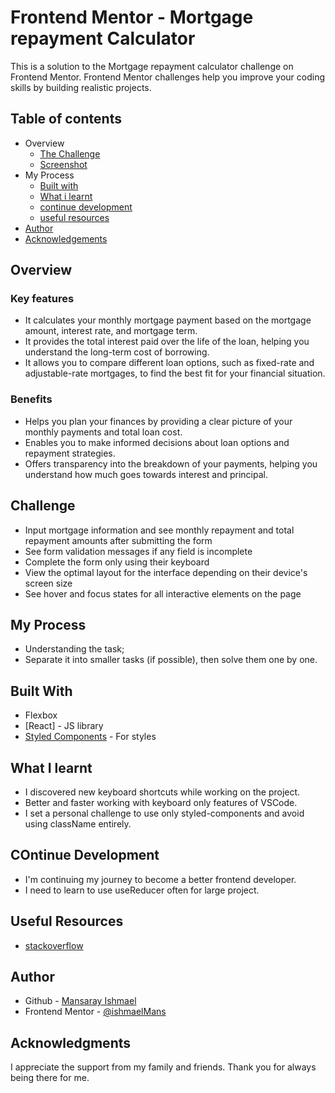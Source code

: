 # Frontend Mentor - Mortgage repayment Calculator

This is a solution to the Mortgage repayment calculator challenge on Frontend Mentor. Frontend Mentor challenges help you improve your coding skills by building realistic projects.

## Table of contents

- Overview
  - [The Challenge](#the-challenge)
  - [Screenshot](#screenshoot)
- My Process
  - [Built with](#built-with)
  - [What i learnt](#what-i-learnt)
  - [continue development](#continue-development)
  - [useful resources](#useful-resources)
- [Author](#author)
- [Acknowledgements](acknowledgements)

## Overview

### Key features

- It calculates your monthly mortgage payment based on the mortgage amount, interest rate, and mortgage term.
- It provides the total interest paid over the life of the loan, helping you understand the long-term cost of borrowing.
- It allows you to compare different loan options, such as fixed-rate and adjustable-rate mortgages, to find the best fit for your financial situation.

### Benefits

- Helps you plan your finances by providing a clear picture of your monthly payments and total loan cost.
- Enables you to make informed decisions about loan options and repayment strategies.
- Offers transparency into the breakdown of your payments, helping you understand how much goes towards interest and principal.

## Challenge

- Input mortgage information and see monthly repayment and total repayment amounts after submitting the form
- See form validation messages if any field is incomplete
- Complete the form only using their keyboard
- View the optimal layout for the interface depending on their device's screen size
- See hover and focus states for all interactive elements on the page

## My Process

- Understanding the task;
- Separate it into smaller tasks (if possible), then solve them one by one.

## Built With

- Flexbox
- [React] - JS library
- [Styled Components](https://styled-components.com/) - For styles

## What I learnt

- I discovered new keyboard shortcuts while working on the project.
- Better and faster working with keyboard only features of VSCode.
- I set a personal challenge to use only styled-components and avoid using className entirely.

## COntinue Development

- I'm continuing my journey to become a better frontend developer.
- I need to learn to use useReducer often for large project.

## Useful Resources

- [stackoverflow](https://stackoverflow.com/)

## Author

- Github - [Mansaray Ishmael](https://github.com/ishmaelMans)
- Frontend Mentor - [@ishmaelMans](https://www.frontendmentor.io/profile/ishmaelMans)

## Acknowledgments

I appreciate the support from my family and friends. Thank you for always being there for me.
